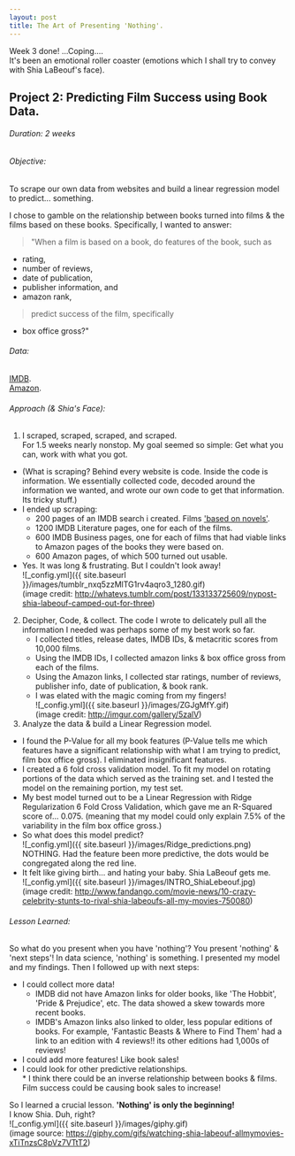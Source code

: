```yaml
---
layout: post
title: The Art of Presenting 'Nothing'.
---
```

Week 3 done! ...Coping....  
It's been an emotional roller coaster (emotions which I shall try to convey with Shia LaBeouf's face).  

## Project 2: Predicting Film Success using Book Data.
###### Duration: 2 weeks  

###### Objective:  
To scrape our own data from websites and build a linear regression model to predict... something.  

 I chose to gamble on the relationship between books turned into films & the films based on these books. Specifically, I wanted to answer:  
 > "When a film is based on a book, do features of the book, such as
   * rating,  
   * number of reviews,   
   * date of publication,  
   * publisher information, and  
   * amazon rank,   

 > predict success of the film, specifically  
  * box office gross?"

###### Data:  
[IMDB](http://www.imdb.com/?ref_=nv_home).   
[Amazon](https://www.amazon.com/).

###### Approach (& Shia's Face):
1.  I scraped, scraped, scraped, and scraped.    
For 1.5 weeks nearly nonstop.  My goal seemed so simple: Get what you can, work with what you got.  
  * (What is scraping? Behind every website is code. Inside the code is information. We essentially collected code, decoded around the information we wanted, and wrote our own code to get that information. Its tricky stuff.)
  * I ended up scraping:  
     - 200 pages of an IMDB search i created. Films ['based on novels'](http://www.imdb.com/search/keyword?keywords=based-on-novel&sort=moviemeter,asc&mode=detail&page=1&title_type=movie&ref_=kw_ref_typ).  
     - 1200 IMDB Literature pages, one for each of the films.  
     - 600 IMDB Business pages, one for each of films that had viable links to Amazon pages of the books they were based on.
     - 600 Amazon pages, of which 500 turned out usable.       
  * Yes. It was long & frustrating. But I couldn't look away!   
![_config.yml]({{ site.baseurl }}/images/tumblr_nxq5zzMlTG1rv4aqro3_1280.gif)   
  (image credit: http://whatevs.tumblr.com/post/133133725609/nypost-shia-labeouf-camped-out-for-three)
2. Decipher, Code, & collect.
  The code I wrote to delicately pull all the information I needed was perhaps some of my best work so far.
    * I collected titles, release dates, IMDB IDs, & metacritic scores from 10,000 films.  
    * Using the IMDB IDs, I collected amazon links & box office gross from each of the films.  
    *  Using the Amazon links, I collected star ratings, number of reviews, publisher info, date of publication, & book rank.  
    * I was elated with the magic coming from my fingers!   
    ![_config.yml]({{ site.baseurl }}/images/ZGJgMfY.gif)  
    (image credit: http://imgur.com/gallery/5zalV)
3. Analyze the data & build a Linear Regression model.  
  * I found the P-Value for all my book features (P-Value tells me which features have a significant relationship with what I am trying to predict, film box office gross). I eliminated insignificant features.   
  * I created a 6 fold cross validation model. To fit my model on rotating portions of the data which served as the training set. and I tested the model on the remaining portion, my test set.
  * My best model turned out to be a Linear Regression with Ridge Regularization 6 Fold Cross Validation, which gave me an R-Squared score of... 0.075. (meaning that my model could only explain 7.5% of the variability in the film box office gross.)  
  * So what does this model predict?   
  ![_config.yml]({{ site.baseurl }}/images/Ridge_predictions.png)   
  NOTHING. Had the feature been more predictive, the dots would be congregated along the red line.  
  * It felt like giving birth... and hating your baby. Shia LaBeouf gets me.   
  ![_config.yml]({{ site.baseurl }}/images/INTRO_ShiaLebeouf.jpg)  
  (image credit: http://www.fandango.com/movie-news/10-crazy-celebrity-stunts-to-rival-shia-labeoufs-all-my-movies-750080)  

###### Lesson Learned:  
So what do you present when you have 'nothing'? You present 'nothing' & 'next steps'! In data science, 'nothing' is something.
I presented my model and my findings. Then I followed up with next steps:  
  * I could collect more data!  
    * IMDB did not have Amazon links for older books, like 'The Hobbit', 'Pride & Prejudice', etc. The data showed a skew towards more recent books.  
    * IMDB's Amazon links also linked to older, less popular editions of books. For example, 'Fantastic Beasts & Where to Find Them' had a link to an edition with 4 reviews!! its other editions had 1,000s of reviews!  
  *  I could add more features! Like book sales!  
  *  I could look for other predictive relationships.  
    *  I think there could be an inverse relationship between books & films. Film success could be causing book sales to increase!   

So I learned a crucial lesson. **'Nothing' is only the beginning!**   
I know Shia. Duh, right?  
![_config.yml]({{ site.baseurl }}/images/giphy.gif)  
(image source: https://giphy.com/gifs/watching-shia-labeouf-allmymovies-xTiTnzsC8pVz7VTtT2)
